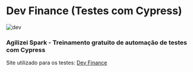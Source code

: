 # Dev Finance (Testes com Cypress)
 
![dev](https://user-images.githubusercontent.com/71274564/160671323-541cf8c3-12f2-4b93-8205-839d0e52df76.png)

### Agilizei Spark - Treinamento gratuito de automação de testes com Cypress
Site utilizado para os testes: [Dev Finance](https://dev-finance.netlify.app)

